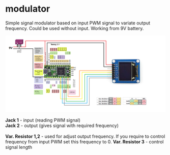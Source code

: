 # modulator

Simple signal modulator based on input PWM signal to variate output frequency. Could be used without input.
Working from 9V battery.

![alt tag](https://github.com/mcfly722/modulator/blob/main/schema.png?raw=true)

<b>Jack 1</b> - input (reading PWM signal)<br>
<b>Jack 2</b> - output (gives signal with required frequency)<br>
<br>
<b>Var. Resistor 1,2</b> - used for adjust output frequency. If you require to control frequency from input PWM set this frequency to 0.
<b>Var. Resistor 3</b> - control signal length
